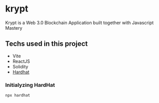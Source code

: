 # krypt
Krypt is a Web 3.0 Blockchain Application built together with Javascript Mastery

## Techs used in this project

- Vite
- ReactJS
- Solidity
- [Hardhat](https://hardhat.org)

### Initialyzing HardHat

`npx hardhat`
